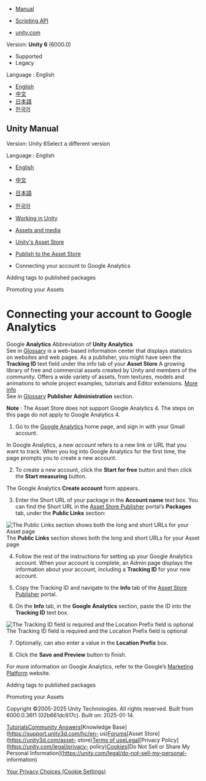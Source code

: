 [](https://docs.unity3d.com)

  * [Manual](../Manual/index.html)
  * [Scripting API](../ScriptReference/index.html)

  * [unity.com](https://unity.com/)

Version: **Unity 6** (6000.0)

  * Supported
  * Legacy

Language : English

  * [English](/Manual/AssetStoreAnalytics.html)
  * [中文](/cn/current/Manual/AssetStoreAnalytics.html)
  * [日本語](/ja/current/Manual/AssetStoreAnalytics.html)
  * [한국어](/kr/current/Manual/AssetStoreAnalytics.html)

[](https://docs.unity3d.com)

## Unity Manual

Version: Unity 6Select a different version

Language : English

  * [English](/Manual/AssetStoreAnalytics.html)
  * [中文](/cn/current/Manual/AssetStoreAnalytics.html)
  * [日本語](/ja/current/Manual/AssetStoreAnalytics.html)
  * [한국어](/kr/current/Manual/AssetStoreAnalytics.html)

  * [Working in Unity](working-in-unity.html)
  * [Assets and media](assets-and-media.html)
  * [Unity's Asset Store](AssetStore.html)
  * [Publish to the Asset Store](AssetStorePublishing.html)
  * Connecting your account to Google Analytics

[](AssetStoreMassLabeler.html)

Adding tags to published packages

[](AssetStorePromotion.html)

Promoting your Assets

# Connecting your account to Google Analytics

Google **Analytics** Abbreviation of **Unity Analytics**  
See in [Glossary](Glossary.html#Analytics) is a web-based information center
that displays statistics on websites and web pages. As a publisher, you might
have seen the **Tracking ID** text field under the info tab of your **Asset
Store** A growing library of free and commercial assets created by Unity and
members of the community. Offers a wide variety of assets, from textures,
models and animations to whole project examples, tutorials and Editor
extensions. [More info](AssetStore.html)  
See in [Glossary](Glossary.html#AssetStore) **Publisher Administration**
section.

**Note** : The Asset Store does not support Google Analytics 4. The steps on
this page do not apply to Google Analytics 4.

  1. Go to the [Google Analytics](https://marketingplatform.google.com/about/analytics/) home page, and sign in with your Gmail account.

In Google Analytics, a _new account_ refers to a new link or URL that you want
to track. When you log into Google Analytics for the first time, the page
prompts you to create a new account.

  2. To create a new account, click the **Start for free** button and then click the **Start measuring** button.

The Google Analytics **Create account** form appears.

  3. Enter the Short URL of your package in the **Account name** text box. You can find the Short URL in the [Asset Store Publisher](https://publisher.assetstore.unity3d.com/) portal’s **Packages** tab, under the **Public Links** section:

![The Public Links section shows both the long and short URLs for your Asset
page](../uploads/Main/AssetStoreAnalytics.png) The **Public Links** section
shows both the long and short URLs for your Asset page

  4. Follow the rest of the instructions for setting up your Google Analytics account. When your account is complete, an Admin page displays the information about your account, including a **Tracking ID** for your new account.

  5. Copy the Tracking ID and navigate to the **Info** tab of the [Asset Store Publisher](https://publisher.assetstore.unity3d.com/) portal.

  6. On the **Info** tab, in the **Google Analytics** section, paste the ID into the **Tracking ID** text box. 

![The Tracking ID field is required and the Location Prefix field is
optional](../uploads/Main/AssetStoreAnalytics-trackingID.png) The Tracking ID
field is required and the Location Prefix field is optional

  7. Optionally, can also enter a value in the **Location Prefix** box.

  8. Click the **Save and Preview** button to finish.

For more information on Google Analytics, refer to the Google’s [Marketing
Platform](https://marketingplatform.google.com/home) website.

[](AssetStoreMassLabeler.html)

Adding tags to published packages

[](AssetStorePromotion.html)

Promoting your Assets

Copyright ©2005-2025 Unity Technologies. All rights reserved. Built from
6000.0.36f1 (02b661dc617c). Built on: 2025-01-14.

[Tutorials](https://learn.unity.com/)[Community
Answers](https://answers.unity3d.com)[Knowledge
Base](https://support.unity3d.com/hc/en-
us)[Forums](https://forum.unity3d.com)[Asset Store](https://unity3d.com/asset-
store)[Terms of
use](https://docs.unity3d.com/Manual/TermsOfUse.html)[Legal](https://unity.com/legal)[Privacy
Policy](https://unity.com/legal/privacy-
policy)[Cookies](https://unity.com/legal/cookie-policy)[Do Not Sell or Share
My Personal Information](https://unity.com/legal/do-not-sell-my-personal-
information)

[Your Privacy Choices (Cookie Settings)](javascript:void\(0\);)

